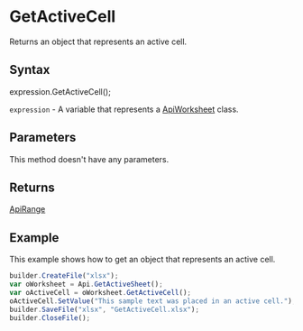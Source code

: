 # GetActiveCell

Returns an object that represents an active cell.

## Syntax

expression.GetActiveCell();

`expression` - A variable that represents a [ApiWorksheet](../ApiWorksheet.md) class.

## Parameters

This method doesn't have any parameters.

## Returns

[ApiRange](../../ApiRange/ApiRange.md)

## Example

This example shows how to get an object that represents an active cell.

```javascript
builder.CreateFile("xlsx");
var oWorksheet = Api.GetActiveSheet();
var oActiveCell = oWorksheet.GetActiveCell();
oActiveCell.SetValue("This sample text was placed in an active cell.");
builder.SaveFile("xlsx", "GetActiveCell.xlsx");
builder.CloseFile();
```